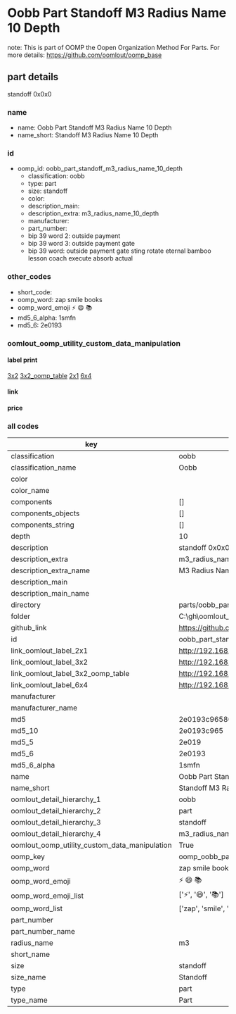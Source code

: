 # Oobb Part Standoff M3 Radius Name 10 Depth  

note: This is part of OOMP the Oopen Organization Method For Parts. For more details: https://github.com/oomlout/oomp_base

##  part details
  



standoff 0x0x0



### name
* name: Oobb Part Standoff M3 Radius Name 10 Depth
* name_short: Standoff M3 Radius Name 10 Depth
### id
* oomp_id: oobb_part_standoff_m3_radius_name_10_depth
  * classification: oobb
  * type: part
  * size: standoff
  * color: 
  * description_main: 
  * description_extra: m3_radius_name_10_depth
  * manufacturer: 
  * part_number: 
  * bip 39 word 2: outside payment
  * bip 39 word 3: outside payment gate
  * bip 39 word: outside payment gate sting rotate eternal bamboo lesson coach execute absorb actual

### other_codes
* short_code: 
* oomp_word: zap smile books
* oomp_word_emoji :zap: :smile: :books:
* md5_6_alpha: 1smfn
* md5_6: 2e0193






### oomlout_oomp_utility_custom_data_manipulation
#### label print
[3x2](http://192.168.1.245:1112/?label=oomp%201smfn)
[3x2_oomp_table](http://192.168.1.108:1112/?label=oomp%201smfn)
[2x1](http://192.168.1.242:1112/?label=oomp%201smfn)
[6x4](http://192.168.1.55:1112/?label=oomp%201smfn)    

#### link

                              

#### price







### all codes 
| key | value |  
| --- | --- |  
| classification | oobb |  
| classification_name | Oobb |  
| color |  |  
| color_name |  |  
| components | [] |  
| components_objects | [] |  
| components_string | [] |  
| depth | 10 |  
| description | standoff 0x0x0 |  
| description_extra | m3_radius_name_10_depth |  
| description_extra_name | M3 Radius Name 10 Depth |  
| description_main |  |  
| description_main_name |  |  
| directory | parts/oobb_part_standoff_m3_radius_name_10_depth |  
| folder | C:\gh\oomlout_oobb_version_4_generated_parts\parts\oobb_part_standoff_m3_radius_name_10_depth |  
| github_link | https://github.com/oomlout/oomlout_oomp_part_src/tree/main/parts/oobb_part_standoff_m3_radius_name_10_depth |  
| id | oobb_part_standoff_m3_radius_name_10_depth |  
| link_oomlout_label_2x1 | http://192.168.1.242:1112/?label=oomp%201smfn |  
| link_oomlout_label_3x2 | http://192.168.1.245:1112/?label=oomp%201smfn |  
| link_oomlout_label_3x2_oomp_table | http://192.168.1.108:1112/?label=oomp%201smfn |  
| link_oomlout_label_6x4 | http://192.168.1.55:1112/?label=oomp%201smfn |  
| manufacturer |  |  
| manufacturer_name |  |  
| md5 | 2e0193c965806241365e1d5ec0a86cec |  
| md5_10 | 2e0193c965 |  
| md5_5 | 2e019 |  
| md5_6 | 2e0193 |  
| md5_6_alpha | 1smfn |  
| name | Oobb Part Standoff M3 Radius Name 10 Depth |  
| name_short | Standoff M3 Radius Name 10 Depth |  
| oomlout_detail_hierarchy_1 | oobb |  
| oomlout_detail_hierarchy_2 | part |  
| oomlout_detail_hierarchy_3 | standoff |  
| oomlout_detail_hierarchy_4 | m3_radius_name_10_depth |  
| oomlout_oomp_utility_custom_data_manipulation | True |  
| oomp_key | oomp_oobb_part_standoff_m3_radius_name_10_depth |  
| oomp_word | zap smile books |  
| oomp_word_emoji | :zap: :smile: :books: |  
| oomp_word_emoji_list | [':zap:', ':smile:', ':books:'] |  
| oomp_word_list | ['zap', 'smile', 'books'] |  
| part_number |  |  
| part_number_name |  |  
| radius_name | m3 |  
| short_name |  |  
| size | standoff |  
| size_name | Standoff |  
| type | part |  
| type_name | Part |  
